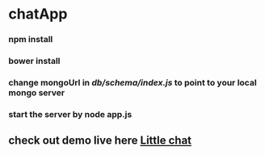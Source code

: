 # chatApp

### npm install

### bower install

### change mongoUrl in *db/schema/index.js* to point to your local mongo server

### start the server by node app.js

## check out demo live here [Little chat](https://little-chat.herokuapp.com "Little Chat")

